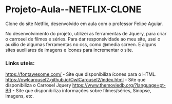 # Projeto-Aula--NETFLIX-CLONE
Clone do site Netflix, desenvolvido em aula com o professor Felipe Aguiar.

No desenvolvimento do projeto, utilizei as ferramentas de Jquery, para criar o carrosel de filmes e séries. 
Para dar responsividade ao meu site, usei o auxilio de algumas ferramentas no css, como @media screen. E alguns sites
auxiliares de imagens e ícones para incrementar o site. 

### Links uteis:
https://fontawesome.com/  - Site que disponibiliza ícones para o HTML.
https://owlcarousel2.github.io/OwlCarousel2/index.html  - Site que disponibiliza o Carrosel Jquery
https://www.themoviedb.org/?language=pt-BR -  Site que disponibiliza informações sobre filmes/séries, Sinopse, imagens, etc.
